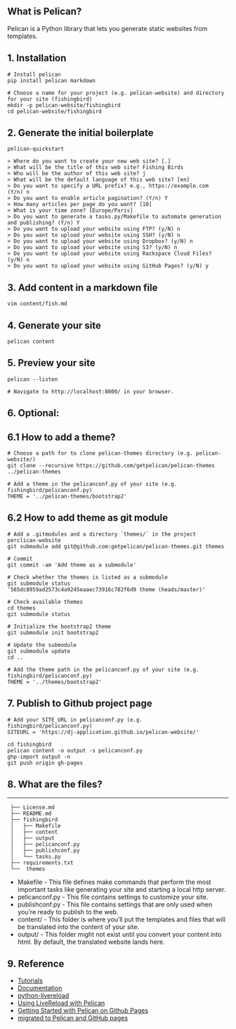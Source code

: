 ## What is Pelican?
Pelican is a Python library that lets you generate static websites from templates.

## 1. Installation
```
# Install pelican
pip install pelican markdown

# Choose a name for your project (e.g. pelican-website) and directory for your site (fishingbird)
mkdir -p pelican-website/fishingbird
cd pelican-website/fishingbird
```

## 2. Generate the initial boilerplate
```
pelican-quickstart

> Where do you want to create your new web site? [.]
> What will be the title of this web site? Fishing Birds
> Who will be the author of this web site? j
> What will be the default language of this web site? [en]
> Do you want to specify a URL prefix? e.g., https://example.com   (Y/n) n
> Do you want to enable article pagination? (Y/n) Y
> How many articles per page do you want? [10]
> What is your time zone? [Europe/Paris]
> Do you want to generate a tasks.py/Makefile to automate generation and publishing? (Y/n) Y
> Do you want to upload your website using FTP? (y/N) n
> Do you want to upload your website using SSH? (y/N) n
> Do you want to upload your website using Dropbox? (y/N) n
> Do you want to upload your website using S3? (y/N) n
> Do you want to upload your website using Rackspace Cloud Files? (y/N) n
> Do you want to upload your website using GitHub Pages? (y/N) y
```

## 3. Add content in a markdown file
```
vim content/fish.md
```

## 4. Generate your site
```
pelican content
```

## 5. Preview your site
```
pelican --listen

# Navigate to http://localhost:8000/ in your browser.
```

## 6. Optional:
## 6.1 How to add a theme?
```
# Choose a path for to clone pelican-themes directory (e.g. pelican-website/)
git clone --recursive https://github.com/getpelican/pelican-themes ../pelican-themes

# Add a theme in the pelicanconf.py of your site (e.g. fishingbird/pelicanconf.py)
THEME = '../pelican-themes/bootstrap2'
```

## 6.2  How to add theme as git module
```
# Add a .gitmodules and a directory `themes/` in the project perclican-website
git submodule add git@github.com:getpelican/pelican-themes.git themes

# Commit
git commit -am 'Add theme as a submodule'

# Check whether the themes is listed as a submodule
git submodule status
'565dc8959ad2573c4a9245eaaec73916c782f6d9 theme (heads/master)'

# Check available themes
cd themes
git submodule status

# Initialize the bootstrap2 theme
git submodule init bootstrap2

# Update the submodule
git submodule update
cd ..
```
```
# Add the theme path in the pelicanconf.py of your site (e.g. fishingbird/pelicanconf.py)
THEME = '../themes/bootstrap2'
```

## 7. Publish to Github project page
```
# Add your SITE_URL in pelicanconf.py (e.g. fishingbird/pelicanconf.py)
SITEURL = 'https://dj-application.github.io/pelican-website/'
```
```
cd fishingbird
pelican content -o output -s pelicanconf.py
ghp-import output -n
git push origin gh-pages
```

## 8. What are the files?
  ------------
     ├── License.md
     ├── README.md
     ├── fishingbird
     │   ├── Makefile
     │   ├── content
     │   ├── output
     │   ├── pelicanconf.py
     │   ├── publishconf.py
     │   └── tasks.py
     ├── requirements.txt
     └──  themes


   * Makefile - This file defines make commands that perform the most important tasks like generating your site and starting a local http server.
   * pelicanconf.py - This file contains settings to customize your site.
   * publishconf.py - This file contains settings that are only used when you’re ready to publish to the web.
   *  content/ - This folder is where you’ll put the templates and files that will be translated into the content of your site.
   *  output/ - This folder might not exist until you convert your content into html. By default, the translated website lands here.


## 9. Reference
  * [Tutorials](https://github.com/getpelican/pelican/wiki/Tutorials)
  * [Documentation](https://docs.getpelican.com/en/stable/)
  * [python-livereload](https://github.com/lepture/python-livereload#script-example-sphinx)
  * [Using LiveReload with Pelican](https://merlijn.vandeen.nl/2015/pelican-livereload.html)
  * [Getting Started with Pelican on Github Pages](https://.justalfred.com/getting-started-with-pelican-on-github-pages.html)
  * [ migrated to Pelican and GitHub pages](https://dirtyhandscoding.github.io/posts/-migrated-to-pelican-and-github-pages.html)
